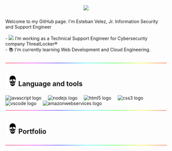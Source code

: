 <div align="center">
  <img height="250" src="https://media4.giphy.com/media/v1.Y2lkPTc5MGI3NjExNnJmbXlwMHc5ZXF0M251N282ajFnMm1zNGJxMGR0eTBibnRmZDQwdiZlcD12MV9pbnRlcm5hbF9naWZfYnlfaWQmY3Q9Zw/WxGFY3EbZsMgbOj4Zv/giphy.gif"/>
</div>

###

<p align="left">Welcome to my GitHub page. I'm Esteban Velez, Jr. Information Security and Support Engineer <br><br>
  - <img src="https://media3.giphy.com/media/v1.Y2lkPTc5MGI3NjExbXpwOWxiOHloaXM0MnBjOXRhbWd1eXk5bHF5ZnBxMnk3OHl4NHc4YiZlcD12MV9pbnRlcm5hbF9naWZfYnlfaWQmY3Q9Zw/5T0kxKdNjAktanvPqB/giphy.gif" height="40" width="auto"> I’m working as a Technical Support Engineer for Cybersecurity company ThreatLocker®
  <br>
  - 📚 I'm currently learning Web Development and Cloud Engineering.</p>

<div><img src="https://github.com/AS4X/AS4X/blob/main/hrline.gif"></div>

###

<h2 align="left"><img src="https://github.com/AS4X/AS4X/blob/main/skull.gif" height="40" width="auto"> Language and tools</h2>

###

<div align="left">
  <img src="https://cdn.jsdelivr.net/gh/devicons/devicon/icons/javascript/javascript-original.svg" height="40" alt="javascript logo"  />
  <img width="12" />
  <img src="https://cdn.jsdelivr.net/gh/devicons/devicon/icons/nodejs/nodejs-original.svg" height="40" alt="nodejs logo"  />
  <img width="12" />
  <img src="https://cdn.jsdelivr.net/gh/devicons/devicon/icons/html5/html5-original.svg" height="40" alt="html5 logo"  />
  <img width="12" />
  <img src="https://cdn.jsdelivr.net/gh/devicons/devicon/icons/css3/css3-original.svg" height="40" alt="css3 logo"  />
  <img width="12" />
  <img src="https://cdn.jsdelivr.net/gh/devicons/devicon/icons/vscode/vscode-original.svg" height="40" alt="vscode logo"  />
  <img width="12" />
  <img src="https://cdn.jsdelivr.net/gh/devicons/devicon/icons/amazonwebservices/amazonwebservices-line-wordmark.svg" height="40" alt="amazonwebservices logo"  />
</div>

<div><img src="https://github.com/AS4X/AS4X/blob/main/hrline.gif"></div>

<div align="left">
<h2 align="left"><img src="https://github.com/AS4X/AS4X/blob/main/skull.gif" height="40" width="auto"> Portfolio</h2>
</div>

<div><img src="https://github.com/AS4X/AS4X/blob/main/hrline.gif"></div>


